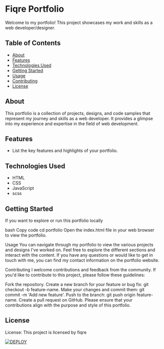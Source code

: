 # Fiqre Portfolio

Welcome to my portfolio! This project showcases my work and skills as a web developer/designer.

## Table of Contents

- [About](#about)
- [Features](#features)
- [Technologies Used](#technologies-used)
- [Getting Started](#getting-started)
- [Usage](#usage)
- [Contributing](#contributing)
- [License](#license)

## About

This portfolio is a collection of projects, designs, and code samples that represent my journey and skills as a web developer. It provides a glimpse into my experience and expertise in the field of web development.

## Features

- List the key features and highlights of your portfolio.

## Technologies Used

- HTML
- CSS
- JavaScript
- scss

## Getting Started

If you want to explore or run this portfolio locally

bash
Copy code
cd portfolio
Open the index.html file in your web browser to view the portfolio.

Usage
You can navigate through my portfolio to view the various projects and designs I've worked on. Feel free to explore the different sections and interact with the content. If you have any questions or would like to get in touch with me, you can find my contact information on the portfolio website.

Contributing
I welcome contributions and feedback from the community. If you'd like to contribute to this project, please follow these guidelines:

Fork the repository.
Create a new branch for your feature or bug fix: git checkout -b feature-name.
Make your changes and commit them: git commit -m 'Add new feature'.
Push to the branch: git push origin feature-name.
Create a pull request on GitHub.
Please ensure that your contributions align with the purpose and style of this portfolio.

## License

License: This project is licensed by fiqre

[![DEPLOY](https://img.shields.io/badge/DEPLOY-%E2%9C%93-brightgreen)](https://fiqre-ab.github.io/fiqreportfolio/)
